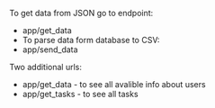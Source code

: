 To get data from JSON go to endpoint:
- app/get_data
- To parse data form database to CSV:
- app/send_data

Two additional urls:
 - app/get_data - to see all avalible info about users
 - app/get_tasks - to see all tasks
